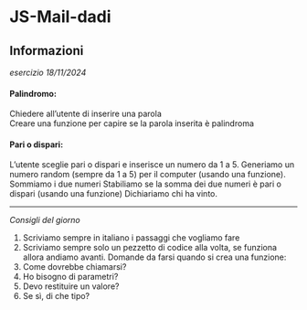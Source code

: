 # JS-Mail-dadi  

## **Informazioni**  
*esercizio 18/11/2024*

#### **Palindromo:** 
Chiedere all’utente di inserire una parola  
Creare una funzione per capire se la parola inserita è palindroma


#### **Pari o dispari:**  
L’utente sceglie pari o dispari e inserisce un numero da 1 a 5.
Generiamo un numero random (sempre da 1 a 5) per il computer (usando una funzione).
Sommiamo i due numeri
Stabiliamo se la somma dei due numeri è pari o dispari (usando una funzione)
Dichiariamo chi ha vinto.

---

*Consigli del giorno*
1. Scriviamo sempre in italiano i passaggi che vogliamo fare
2. Scriviamo sempre solo un pezzetto di codice alla volta, se funziona allora andiamo avanti.
Domande da  farsi quando si crea una funzione:
3. Come dovrebbe chiamarsi?
4. Ho bisogno di parametri?
5. Devo restituire un valore?
6. Se sì, di che tipo?